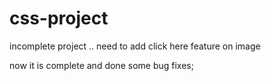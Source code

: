 # css-project
incomplete project .. need to add click here feature on image 


 now it is complete and done some bug  fixes;
